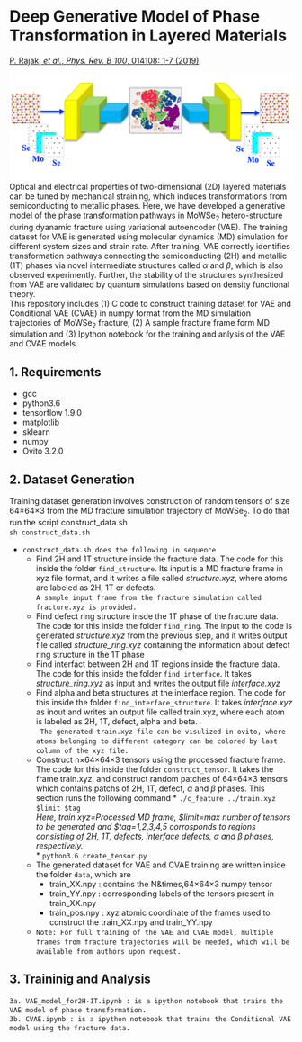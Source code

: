 # Deep Generative Model of Phase Transformation in Layered Materials

[P. Rajak, *et al.*, *Phys. Rev. B 100*, 014108: 1-7 (2019)](https://journals.aps.org/prb/abstract/10.1103/PhysRevB.100.014108)

<img src="Highlight_Figure.png" width="545.6" height="192.8" align="right">

Optical and electrical properties of two-dimensional (2D) layered materials can be tuned by mechanical straining, which induces transformations from semiconducting to metallic phases. Here, we have developed a generative model of the phase transformation pathways in MoWSe<sub>2</sub> hetero-structure during  dyanamic fracture using variational autoencoder (VAE). The training dataset for VAE is generated using molecular dynamics (MD) simulation for different system sizes and strain rate. After training, VAE correctly identifies transformation pathways connecting the semiconducting (2H) and metallic (1T) phases via novel intermediate structures called _&alpha;_ and _&beta;_, which is also observed experimently.  Further, the stability of the structures synthesized from VAE are validated by quantum simulations based on density functional theory.</br>
This repository includes (1) C code to construct training dataset for VAE and Conditional VAE (CVAE) in numpy format from the MD simulaition trajectories of MoWSe<sub>2</sub>  fracture, (2) A sample fracture frame form MD simulation and (3) Ipython notebook for the training and anlysis of the VAE and CVAE models. </br>

## 1. Requirements
   - gcc
   - python3.6
   - tensorflow 1.9.0
   - matplotlib
   - sklearn
   - numpy
   - Ovito 3.2.0
## 2. Dataset Generation 
Training dataset generation involves construction of random tensors of size 64&times;64&times;3 from the MD fracture simulation trajectory of MoWSe<sub>2</sub>. To do that run the script construct_data.sh</br>
        ```sh construct_data.sh```
* ```construct_data.sh does the following in sequence```
   * Find 2H and 1T  structure inside the fracture data. The code for this inside the folder  ``find_structure``. Its input is a MD fracture frame in xyz file format, and it writes a file called *structure.xyz*, where atoms are labeled as 2H, 1T or defects. </br>
   ```A sample input frame from the fracture simulation called fracture.xyz is provided.```
   * Find defect ring structure insde the 1T phase of the fracture data. The code for this inside the folder ``find_ring``. The input to the code is generated *structure.xyz* from the previous step, and it writes output file called *structure_ring.xyz* containing the information about defect ring structure in the 1T phase
   * Find interfact between 2H and 1T regions inside the fracture data. The code for this inside the folder ``find_interface``. It takes *structure_ring.xyz* as input and writes the output file *interface.xyz* 
   * Find alpha and beta structures at the interface region. The code for this inside the folder ``find_interface_structure``. It takes *interface.xyz* as inout and  writes an output file called train.xyz, where each atom is labeled as 2H, 1T, defect, alpha and beta. </br>
   ``` The generated train.xyz file can be visulized in ovito, where atoms belonging to different category can be colored by last column of the xyz file.```
   * Construct  n&times;64&times;64&times;3 tensors using the processed fracture frame. The code for this inside the folder `construct_tensor`. It takes the frame train.xyz, and construct random patches of 64&times;64&times;3 tensors which contains patchs of 2H, 1T, defect,  _&alpha;_ and _&beta;_ phases. This section runs the following command 
           * ```./c_feature ../train.xyz $limit $tag``` </br>  *Here, train.xyz=Processed MD frame, $limit=max number of tensors to be generated and $tag=1,2,3,4,5 corrosponds to regions consisting of 2H, 1T, defects, interface defects, _&alpha;_ and _&beta;_ phases, respectively.* </br>
           * ```python3.6 create_tensor.py```
   * The generated dataset for VAE and CVAE training are written inside the folder ``data``, which are 
       * train_XX.npy : contains the N&times,64&times;64&times;3 numpy tensor 
       * train_YY.npy : corrosponding labels of the tensors  present in train_XX.npy
       * train_pos.npy : xyz atomic coordinate of the frames used to construct the train_XX.npy and train_YY.npy
   * ```Note: For full training of the VAE and CVAE model, multiple frames from fracture trajectories will be needed, which will be available from authors upon request.```

## 3. Traininig and Analysis
    3a. VAE_model_for2H-1T.ipynb : is a ipython notebook that trains the VAE model of phase transformation.
    3b. CVAE.ipynb : is a ipython notebook that trains the Conditional VAE model using the fracture data.

